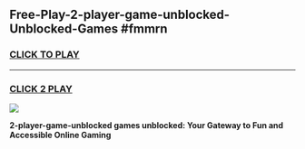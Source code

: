
## Free-Play-2-player-game-unblocked-Unblocked-Games #fmmrn
<h3>
<a href="https://news.freeplayer.one?title=2-player-game-unblocked&ref=8M">CLICK TO PLAY</a></h3>
<hr>

<h3>
<a href="https://news.freeplayer.one?title=2-player-game-unblocked&ref=8M">CLICK 2 PLAY</a>
  
</h3>

<a href="https://news.freeplayer.one?title=2-player-game-unblocked&ref=8M"><img src="https://clearcache.store/games.png"></a>


**2-player-game-unblocked games unblocked: Your Gateway to Fun and Accessible Online Gaming**
